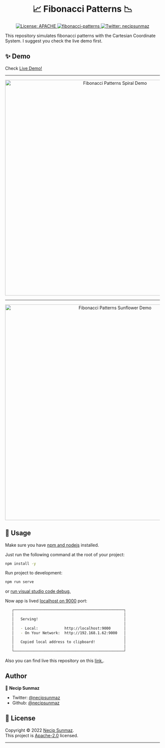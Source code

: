 <h1 align="center">📈 Fibonacci Patterns 📉</h1>
<p align="center">
  <a href="https://raw.githubusercontent.com/necipsunmaz/fibonacci-patterns/master/LICENCE">
    <img alt="License: APACHE" src="https://img.shields.io/badge/license-APACHE 2.0-yellow.svg" target="_blank" />
  </a>
  <a href="https://github.com/necipsunmaz/fibonacci-patterns">
    <img src="https://img.shields.io/badge/fibonacci-patterns-brightgreen.svg" alt="fibonacci-patterns">
  </a>
  <a href="https://twitter.com/necipsunmaz">
    <img alt="Twitter: necipsunmaz" src="https://img.shields.io/twitter/follow/necipsunmaz.svg?style=social" target="_blank" />
  </a>
</p>

This repository simulates fibonacci patterns with the Cartesian Coordinate System. I suggest you check the live demo first.

## ✨ Demo

Check [Live Demo!](https://necipsunmaz.github.io/fibonacci-patterns/)

---

<p align="center">
  <img width="700" align="center" src="https://user-images.githubusercontent.com/20782752/153848733-953332be-23a2-4814-b4f0-65236cb96fc4.gif" alt="Fibonacci Patterns Spiral Demo"/>
</p>

---

<p align="center">
  <img width="700" align="center" src="https://user-images.githubusercontent.com/20782752/153848995-66cc178a-2158-457a-b996-e33c9c7518a7.gif" alt="Fibonacci Patterns Sunflower Demo"/>
</p>

## 🚀 Usage

Make sure you have [npm and nodejs](https://docs.npmjs.com/downloading-and-installing-node-js-and-npm) installed.

Just run the following command at the root of your project:

```sh
npm install -y
```

Run project to development:

```sh
npm run serve
```

or [run visual studio code debug.](https://code.visualstudio.com/docs/editor/debugging)

Now app is lived [localhost on 9000](http://localhost:9000) port:

```sh
   ┌──────────────────────────────────────────────────┐
   │                                                  │
   │   Serving!                                       │
   │                                                  │
   │   - Local:            http://localhost:9000      │
   │   - On Your Network:  http://192.168.1.62:9000   │
   │                                                  │
   │   Copied local address to clipboard!             │
   │                                                  │
   └──────────────────────────────────────────────────┘
```

Also you can find live this repository on this [link.](https://necipsunmaz.github.io/fibonacci-patterns/).

## Author

👤 **Necip Sunmaz**

- Twitter: [@necipsunmaz](https://twitter.com/necipsunmaz)
- Github: [@necipsunmaz](https://github.com/necipsunmaz)

## 📝 License

Copyright © 2022 [Necip Sunmaz](https://github.com/necipsunmaz).<br />
This project is [Apache-2.0](https://github.com/necipsunmaz/fibonacci-patterns/blob/master/LICENSE) licensed.

---
